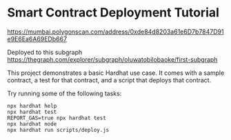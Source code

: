 # Smart Contract Deployment Tutorial

https://mumbai.polygonscan.com/address/0xde84d8203a61e6D7b7847D91e9E6Ea6A69EDb667

Deployed to this subgraph
https://thegraph.com/explorer/subgraph/oluwatobilobaoke/first-subgraph



This project demonstrates a basic Hardhat use case. It comes with a sample contract, a test for that contract, and a script that deploys that contract.

Try running some of the following tasks:

```shell
npx hardhat help
npx hardhat test
REPORT_GAS=true npx hardhat test
npx hardhat node
npx hardhat run scripts/deploy.js
```
